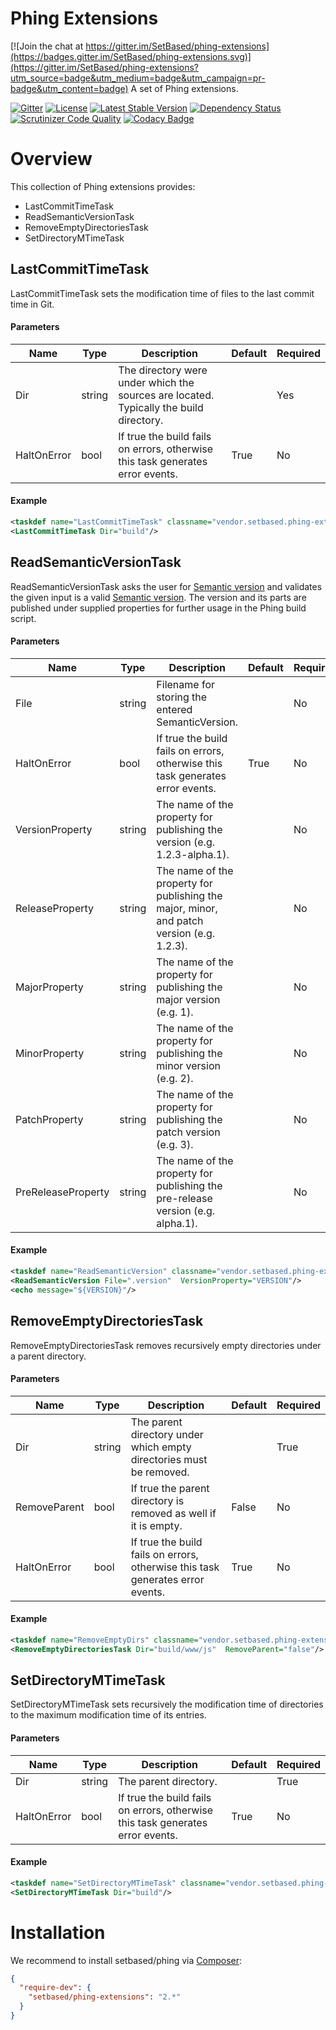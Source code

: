 # Phing Extensions

[![Join the chat at https://gitter.im/SetBased/phing-extensions](https://badges.gitter.im/SetBased/phing-extensions.svg)](https://gitter.im/SetBased/phing-extensions?utm_source=badge&utm_medium=badge&utm_campaign=pr-badge&utm_content=badge)
A set of Phing extensions.

[![Gitter](https://badges.gitter.im/SetBased/phing-extensions.svg)](https://gitter.im/SetBased/phing-extensions?utm_source=badge&utm_medium=badge&utm_campaign=pr-badge)
[![License](https://poser.pugx.org/setbased/phing-extensions/license)](https://packagist.org/packages/setbased/phing-extensions)
[![Latest Stable Version](https://poser.pugx.org/setbased/phing-extensions/v/stable)](https://packagist.org/packages/setbased/phing-extensions)
[![Dependency Status](https://www.versioneye.com/user/projects/56e2ea7ddf573d00472cd2ba/badge.svg?style=flat)](https://www.versioneye.com/user/projects/56e2ea7ddf573d00472cd2ba)
[![Scrutinizer Code Quality](https://scrutinizer-ci.com/g/SetBased/phing-extensions/badges/quality-score.png?b=master)](https://scrutinizer-ci.com/g/SetBased/phing-extensions/?branch=master)
[![Codacy Badge](https://api.codacy.com/project/badge/grade/042cbf1dbaca4373a0b9aa6ebba3a2dd)](https://www.codacy.com/app/p-r-water/phing-extensions)

# Overview
This collection of Phing extensions provides:

  * LastCommitTimeTask
  * ReadSemanticVersionTask
  * RemoveEmptyDirectoriesTask
  * SetDirectoryMTimeTask
     
## LastCommitTimeTask
LastCommitTimeTask sets the modification time of files to the last commit time in Git. 
       
#### Parameters
| Name        | Type   | Description                                                                            | Default | Required |
| ------------| ------ | -------------------------------------------------------------------------------------- | ------- | -------- |
| Dir         | string | The directory were under which the sources are located. Typically the build directory. |         | Yes      |     
| HaltOnError | bool   | If true the build fails on errors, otherwise this task generates error events.         | True    | No       |                  
                             
#### Example
```XML
<taskdef name="LastCommitTimeTask" classname="vendor.setbased.phing-extensions.src.Task.LastCommitTimeTask"/>
<LastCommitTimeTask Dir="build"/>
```

## ReadSemanticVersionTask
ReadSemanticVersionTask asks the user for [Semantic version](http://semver.org/) and validates 
the given input is a valid [Semantic version](http://semver.org/). The version and its parts are published
under supplied properties for further usage in the Phing build script. 

#### Parameters
| Name               | Type   | Description                                                                       | Default | Required |
| ------------------ | ------ | --------------------------------------------------------------------------------- | ------- | -------- |
| File               | string | Filename for storing the entered SemanticVersion.                                 |         | No       |     
| HaltOnError        | bool   | If true the build fails on errors, otherwise this task generates error events.    | True    | No       |                  
| VersionProperty    | string | The name of the property for publishing the version (e.g. 1.2.3-alpha.1).         |         | No       |                            
| ReleaseProperty    | string | The name of the property for publishing the major, minor, and patch version (e.g. 1.2.3). |         | No       |                            
| MajorProperty      | string | The name of the property for publishing the major version (e.g. 1).               |         | No       |                          
| MinorProperty      | string | The name of the property for publishing the minor version (e.g. 2).               |         | No       |                          
| PatchProperty      | string | The name of the property for publishing the patch version (e.g. 3).               |         | No       |                          
| PreReleaseProperty | string | The name of the property for publishing the pre-release version (e.g. alpha.1).   |         | No       |                               
#### Example
```XML
<taskdef name="ReadSemanticVersion" classname="vendor.setbased.phing-extensions.src.Task.ReadSemanticVersionTask"/>
<ReadSemanticVersion File=".version"  VersionProperty="VERSION"/>
<echo message="${VERSION}"/>
```

## RemoveEmptyDirectoriesTask
RemoveEmptyDirectoriesTask removes recursively empty directories under a parent directory. 

#### Parameters
| Name         | Type   | Description                                                                    | Default | Required |
| ------------ | ------ | ------------------------------------------------------------------------------ | ------- | -------- |
| Dir          | string | The parent directory under which empty directories must be removed.            |         | True     |
| RemoveParent | bool   | If true the parent directory is removed as well if it is empty.                | False   | No       |    
| HaltOnError  | bool   | If true the build fails on errors, otherwise this task generates error events. | True    | No       |                  

#### Example
```XML
<taskdef name="RemoveEmptyDirs" classname="vendor.setbased.phing-extensions.src.Task.RemoveEmptyDirsTask"/>
<RemoveEmptyDirectoriesTask Dir="build/www/js"  RemoveParent="false"/>
```

## SetDirectoryMTimeTask
SetDirectoryMTimeTask sets recursively the modification time of directories to the maximum modification time of its 
entries.

#### Parameters
| Name         | Type   | Description                                                                    | Default | Required |
| ------------ | ------ | ------------------------------------------------------------------------------ | ------- | -------- |
| Dir          | string | The parent directory.                                                          |         | True     |
| HaltOnError  | bool   | If true the build fails on errors, otherwise this task generates error events. | True    | No       |                  

#### Example
```XML
<taskdef name="SetDirectoryMTimeTask" classname="vendor.setbased.phing-extensions.src.Task.SetDirectoryMTimeTask"/>
<SetDirectoryMTimeTask Dir="build"/>
```

# Installation
We recommend to install setbased/phing via [Composer](https://getcomposer.org/):

```json
{
  "require-dev": {
    "setbased/phing-extensions": "2.*"
  }
}
```
